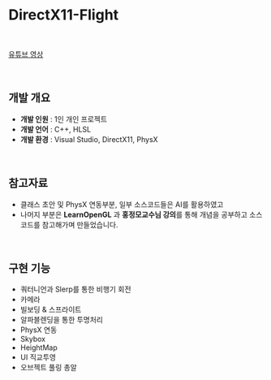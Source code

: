# DirectX11-Flight

<br>

[유튜브 영상](https://youtu.be/oKvYUiVG-g8?si=Tr09Sb1_L0cLxAzb)

<br>

## 개발 개요

- **개발 인원** : 1인 개인 프로젝트
- **개발 언어** : C++, HLSL
- **개발 환경** : Visual Studio, DirectX11, PhysX

<br>

## 참고자료
- 클래스 초안 및 PhysX 연동부분, 일부 소스코드들은 AI를 활용하였고
- 나머지 부분은 **LearnOpenGL** 과 **홍정모교수님 강의**를 통해 개념을 공부하고 소스코드를 참고해가며 만들었습니다.

<br>

## 구현 기능

- 쿼터니언과 Slerp를 통한 비행기 회전
- 카메라
- 빌보딩 & 스프라이트
- 알파블렌딩을 통한 투명처리
- PhysX 연동
- Skybox
- HeightMap
- UI 직교투영
- 오브젝트 풀링 총알
